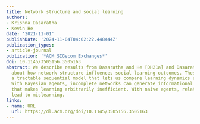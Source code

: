 ```yaml
---
title: Network structure and social learning
authors:
- Krishna Dasaratha
- Kevin He
date: '2021-11-01'
publishDate: '2024-11-04T04:02:22.448444Z'
publication_types:
- article-journal
publication: '*ACM SIGecom Exchanges*'
doi: 10.1145/3505156.3505163
abstract: We describe results from Dasaratha and He [DH21a] and Dasaratha and He [DH20]
  about how network structure influences social learning outcomes. These papers share
  a tractable sequential model that lets us compare learning dynamics across networks.
  With Bayesian agents, incomplete networks can generate informational confounding
  that makes learning arbitrarily inefficient. With naive agents, related forces can
  lead to mislearning.
links:
- name: URL
  url: https://dl.acm.org/doi/10.1145/3505156.3505163
---
```

